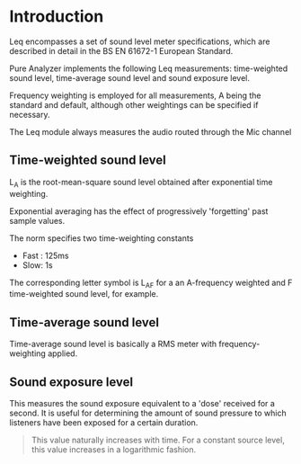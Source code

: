 # Introduction
Leq encompasses a set of sound level meter specifications, which are described in detail in the
BS EN 61672-1 European Standard.

Pure Analyzer implements the following Leq measurements: time-weighted sound level, time-average
sound level and sound exposure level.

Frequency weighting is employed for all measurements, A being the standard and default, although
other weightings can be specified if necessary.

The Leq module always measures the audio routed through the <link type="document" target="Mic">Mic</link> channel

## Time-weighted sound level
L<sub>A</sub> is the root-mean-square sound level obtained after exponential time weighting.

Exponential averaging has the effect of progressively 'forgetting' past sample values.

The norm specifies two time-weighting constants

* Fast : 125ms
* Slow: 1s

The corresponding letter symbol is L<sub>AF</sub> for a an A-frequency weighted and F
time-weighted sound level, for example.


## Time-average sound level
<link type="document" target="Time">Time</link>-average sound level is basically a 
<link type="document" target="RMS">RMS</link> meter with frequency-weighting applied.

## Sound exposure level
This measures the sound exposure equivalent to a 'dose' received for a second. It is useful
for determining the amount of sound pressure to which listeners have been exposed for a certain
duration.

>This value naturally increases with time. For a constant source level, this
value increases in a logarithmic fashion.



